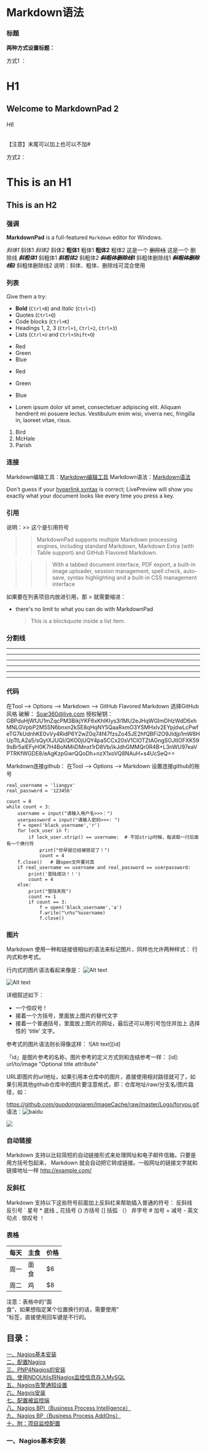 # Markdown语法 #


### 标题 ###

**两种方式设置标题：**

方式1 ：
# H1 

## Welcome to MarkdownPad 2 ##

###### H6
【注意】末尾可以加上也可以不加#

方式2：

This is an H1
=============

This is an H2
-------------

### 强调 ###


**MarkdownPad** is a full-featured `Markdown` editor for Windows.


*斜体1*	斜体1
_斜体2_	斜体2
**粗体1**	粗体1
__粗体2__	粗体2
这是一个 ~~删除线~~	这是一个 删除线
***斜粗体1***	斜粗体1
___斜粗体2___	斜粗体2
***~~斜粗体删除线1~~***	斜粗体删除线1
~~***斜粗体删除线2***~~	斜粗体删除线2
说明：斜体、粗体、删除线可混合使用


### 列表 ###

Give them a try:

- **Bold** (`Ctrl+B`) and *Italic* (`Ctrl+I`)
- Quotes (`Ctrl+Q`)
- Code blocks (`Ctrl+K`)
- Headings 1, 2, 3 (`Ctrl+1`, `Ctrl+2`, `Ctrl+3`)
- Lists (`Ctrl+U` and `Ctrl+Shift+O`)

+   Red
+   Green
+   Blue

*   Red
*   Green
*   Blue

*   Lorem ipsum dolor sit amet, consectetuer adipiscing elit.
Aliquam hendrerit mi posuere lectus. Vestibulum enim wisi,
viverra nec, fringilla in, laoreet vitae, risus.

1.  Bird
1.  McHale
1.  Parish

### 连接 ###

Markdown编辑工具：[Markdown编辑工具](http://www.williamlong.infoarchives/4319.html) 
Markdown语法：[Markdown语法](http://www.appinn.com/markdown/)

Don't guess if your [hyperlink syntax](http://markdownpad.com) is correct; LivePreview will show you exactly what your document looks like every time you press a key.


### 引用 ###

说明：>> 这个是引用符号

>> MarkdownPad supports multiple Markdown processing engines, including standard Markdown, Markdown Extra (with Table support) and GitHub Flavored Markdown.

>>> With a tabbed document interface, PDF export, a built-in image uploader, session management, spell check, auto-save, syntax highlighting and a built-in CSS management interface

如果要在列表项目内放进引用，那 > 就需要缩进：
* there's no limit to what you can do with MarkdownPad
    > This is a blockquote
    > inside a list item.



### 分割线 ###
***
* * *

***

*****

- - -

---------------------------------------

### 代码  ###
在Tool ——> Options ——> Markdown ——> GitHub Flavored Markdown 选择GitHub风格
破解：
Soar360@live.com
授权秘钥：
GBPduHjWfJU1mZqcPM3BikjYKF6xKhlKIys3i1MU2eJHqWGImDHzWdD6xhMNLGVpbP2M5SN6bnxn2kSE8qHqNY5QaaRxmO3YSMHxlv2EYpjdwLcPwfeTG7kUdnhKE0vVy4RidP6Y2wZ0q74f47fzsZo45JE2hfQBFi2O9Jldjp1mW8HUpTtLA2a5/sQytXJUQl/QKO0jUQY4pa5CCx20sV1ClOTZtAGngSOJtIOFXK599sBr5aIEFyH0K7H4BoNMiiDMnxt1rD8Vb/ikJdhGMMQr0R4B+L3nWU97eaVPTRKfWGDE8/eAgKzpGwrQQoDh+nzX1xoVQ8NAuH+s4UcSeQ==

Markdown连接github：
在Tool ——> Options ——> Markdown 设置连接github的账号

```
real_username = 'liangyx'
real_password = '123456'

count = 0
while count < 3:
    username = input("请输入用户名>>>：")
    userpassword = input("请输入密码>>>: ")
    f = open('black_username','r')
    for lock_user in f:
        if lock_user.strip() == username:  # 不加strip时候，每读取一行后面有一个换行符
            print("你早就已经被锁定了！")
            count = 4
    f.close()   # 跟open文件要对其
    if real_username == username and real_password == userpassword:
        print('登陆成功！！')
        count = 4
    else:
        print("登陆失败")
        count += 1
        if count == 3:
            f = open('black_username','a')
            f.write("\n%s"%username)
            f.close()

```


### 图片 ###
Markdown 使用一种和链接很相似的语法来标记图片，同样也允许两种样式： 行内式和参考式。

行内式的图片语法看起来像是：
![Alt text](/path/to/img.jpg)

![Alt text](/path/to/img.jpg "Optional title")

详细叙述如下：

* 一个惊叹号 !
* 接着一个方括号，里面放上图片的替代文字
* 接着一个普通括号，里面放上图片的网址，最后还可以用引号包住并加上 选择性的 'title' 文字。

参考式的图片语法则长得像这样：
![Alt text][id]

「id」是图片参考的名称，图片参考的定义方式则和连结参考一样：
[id]: url/to/image  "Optional title attribute"

URL即图片的url地址，如果引用本仓库中的图片，直接使用相对路径就可了，如果引用其他github仓库中的图片要注意格式，即：仓库地址/raw/分支名/图片路径，如：

https://github.com/guodongxiaren/ImageCache/raw/master/Logo/foryou.gif
语法：![baidu](http://www.baidu.com/img/bdlogo.gif "百度logo")

![](https://github.com/ZongYuWang/Python3.x/blob/master/image/coding.png)

### 自动链接 ###

Markdown 支持以比较简短的自动链接形式来处理网址和电子邮件信箱，只要是用方括号包起来， Markdown 就会自动把它转成链接。一般网址的链接文字就和链接地址一样
<http://example.com/>


### 反斜杠 ###
Markdown 支持以下这些符号前面加上反斜杠来帮助插入普通的符号：
 反斜线 \
 反引号 `
 星号  *
 底线 _
 花括号 {}
 方括号 []
 括弧  （）
 井字号  #
 加号  +
 减号 -
 英文句点 .
 惊叹号  ！

### 表格 ### 
|每天 |主食 |价格 |
|--------|---------|-------|
|周一 |面<br>食 |$6 |
|周二 |鸡 |$8 |

注意：表格中的“面<br>食”，如果想指定某个位置换行的话，需要使用“<br>”标签，直接使用<Enter>回车键是不行的。

## 目录：
[一、Nagios基本安装](#一)     
[二、配置Nagios](#二)     
[三、PNP4Nagios的安装](#三)      
[四、使用NDOUtils将Nagios监控信息存入MySQL](#四)     
[五、Nagios告警通知设置](#五)     
[六、Nagvis安装](#六)       
[七、配置被监控端](#七)       
[八、Nagios BPI（Business Process Intelligence）](#八)      
[九、Nagios BP（Business Process AddOns）](#九)       
[十、附：项目监控配置](#十)       

<h3 id="一">一、Nagios基本安装</h3>